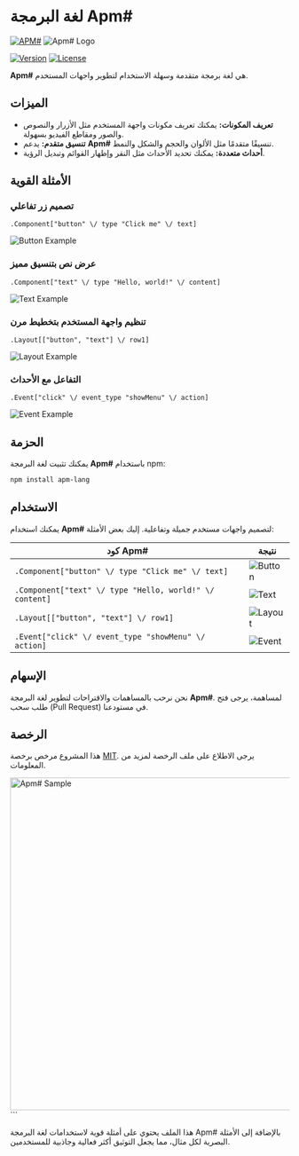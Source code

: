  
# لغة البرمجة Apm#

[![APM#](https://img.shields.io/badge/APM%23-blue.svg)](https://example.com)
![Apm# Logo](https://example.com/apm_logo.gif)

[![Version](https://img.shields.io/badge/version-1.0.0-blue.svg)](https://example.com/releases)
[![License](https://img.shields.io/badge/license-MIT-blue.svg)](https://example.com/license)

**Apm#** هي لغة برمجة متقدمة وسهلة الاستخدام لتطوير واجهات المستخدم.

## الميزات

- **تعريف المكونات:** يمكنك تعريف مكونات واجهة المستخدم مثل الأزرار والنصوص والصور ومقاطع الفيديو بسهولة.
- **تنسيق متقدم:** يدعم **Apm#** تنسيقًا متقدمًا مثل الألوان والحجم والشكل والنمط.
- **أحداث متعددة:** يمكنك تحديد الأحداث مثل النقر وإظهار القوائم وتبديل الرؤية.

## الأمثلة القوية

### تصميم زر تفاعلي

```apm
.Component["button" \/ type "Click me" \/ text]
```
![Button Example](https://example.com/button_example.gif)

### عرض نص بتنسيق مميز

```apm
.Component["text" \/ type "Hello, world!" \/ content]
```
![Text Example](https://example.com/text_example.gif)

### تنظيم واجهة المستخدم بتخطيط مرن

```apm
.Layout[["button", "text"] \/ row1]
```
![Layout Example](https://example.com/layout_example.gif)

### التفاعل مع الأحداث

```apm
.Event["click" \/ event_type "showMenu" \/ action]
```
![Event Example](https://example.com/event_example.gif)

## الحزمة

يمكنك تثبيت لغة البرمجة **Apm#** باستخدام npm:

```bash
npm install apm-lang
```

## الاستخدام

يمكنك استخدام **Apm#** لتصميم واجهات مستخدم جميلة وتفاعلية. إليك بعض الأمثلة:

| كود Apm#                                                                                                              | نتيجة                                                                                                                   |
| ----------------------------------------------------------------------------------------------------------------------- | ------------------------------------------------------------------------------------------------------------------------ |
| `.Component["button" \/ type "Click me" \/ text]`                                                                      | ![Button](https://example.com/button_example.gif)                                                                       |
| `.Component["text" \/ type "Hello, world!" \/ content]`                                                                | ![Text](https://example.com/text_example.gif)                                                                           |
| `.Layout[["button", "text"] \/ row1]`                                                                                  | ![Layout](https://example.com/layout_example.gif)                                                                       |
| `.Event["click" \/ event_type "showMenu" \/ action]`                                                                   | ![Event](https://example.com/event_example.gif)                                                                         |

## الإسهام

نحن نرحب بالمساهمات والاقتراحات لتطوير لغة البرمجة **Apm#**. لمساهمة، يرجى فتح طلب سحب (Pull Request) في مستودعنا.

## الرخصة

هذا المشروع مرخص برخصة [MIT](https://example.com/license). يرجى الاطلاع على ملف الرخصة لمزيد من المعلومات.

<img src="https://example.com/apm_sample.png" alt="Apm# Sample" width="600"/>
```

هذا الملف يحتوي على أمثلة قوية لاستخدامات لغة البرمجة Apm# بالإضافة إلى الأمثلة البصرية لكل مثال، مما يجعل التوثيق أكثر فعالية وجاذبية للمستخدمين.
